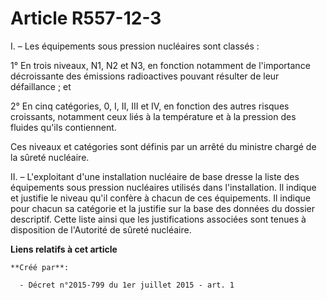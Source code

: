 # Article R557-12-3

I. – Les équipements sous pression nucléaires sont classés :

1° En trois niveaux, N1, N2 et N3, en fonction notamment de l'importance décroissante des émissions radioactives pouvant
résulter de leur défaillance ; et

2° En cinq catégories, 0, I, II, III et IV, en fonction des autres risques croissants, notamment ceux liés à la température
et à la pression des fluides qu'ils contiennent.

Ces niveaux et catégories sont définis par un arrêté du ministre chargé de la sûreté nucléaire.

II. – L'exploitant d'une installation nucléaire de base dresse la liste des équipements sous pression nucléaires utilisés
dans l'installation. Il indique et justifie le niveau qu'il confère à chacun de ces équipements. Il indique pour chacun sa
catégorie et la justifie sur la base des données du dossier descriptif. Cette liste ainsi que les justifications associées
sont tenues à disposition de l'Autorité de sûreté nucléaire.

**Liens relatifs à cet article**

	**Créé par**:

	  - Décret n°2015-799 du 1er juillet 2015 - art. 1
